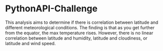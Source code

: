 # PythonAPI-Challenge
This analysis aims to determine if there is correlation between latitude and different meteorological conditions. 
The finding is that as you get further from the equator, the max temperature rises. 
However, there is no linear correlation between latitude and humidity, latitude and cloudiness, or latitude and wind speed.
